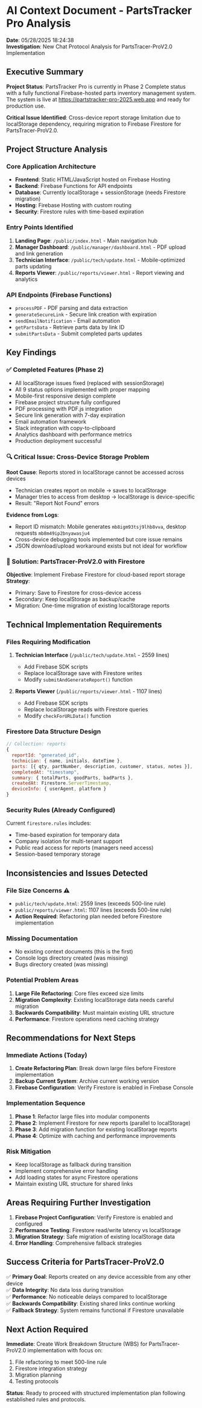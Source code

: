 # AI Context Document - PartsTracker Pro Analysis
**Date**: 05/28/2025 18:24:38  
**Investigation**: New Chat Protocol Analysis for PartsTracer-ProV2.0 Implementation

## Executive Summary

**Project Status**: PartsTracker Pro is currently in Phase 2 Complete status with a fully functional Firebase-hosted parts inventory management system. The system is live at https://partstracker-pro-2025.web.app and ready for production use.

**Critical Issue Identified**: Cross-device report storage limitation due to localStorage dependency, requiring migration to Firebase Firestore for PartsTracer-ProV2.0.

## Project Structure Analysis

### **Core Application Architecture**
- **Frontend**: Static HTML/JavaScript hosted on Firebase Hosting
- **Backend**: Firebase Functions for API endpoints
- **Database**: Currently localStorage + sessionStorage (needs Firestore migration)
- **Hosting**: Firebase Hosting with custom routing
- **Security**: Firestore rules with time-based expiration

### **Entry Points Identified**
1. **Landing Page**: `/public/index.html` - Main navigation hub
2. **Manager Dashboard**: `/public/manager/dashboard.html` - PDF upload and link generation
3. **Technician Interface**: `/public/tech/update.html` - Mobile-optimized parts updating
4. **Reports Viewer**: `/public/reports/viewer.html` - Report viewing and analytics

### **API Endpoints (Firebase Functions)**
- `processPDF` - PDF parsing and data extraction
- `generateSecureLink` - Secure link creation with expiration
- `sendEmailNotification` - Email automation
- `getPartsData` - Retrieve parts data by link ID
- `submitPartsData` - Submit completed parts updates

## Key Findings

### **✅ Completed Features (Phase 2)**
- All localStorage issues fixed (replaced with sessionStorage)
- All 9 status options implemented with proper mapping
- Mobile-first responsive design complete
- Firebase project structure fully configured
- PDF processing with PDF.js integration
- Secure link generation with 7-day expiration
- Email automation framework
- Slack integration with copy-to-clipboard
- Analytics dashboard with performance metrics
- Production deployment successful

### **🔍 Critical Issue: Cross-Device Storage Problem**
**Root Cause**: Reports stored in localStorage cannot be accessed across devices
- Technician creates report on mobile → saves to localStorage
- Manager tries to access from desktop → localStorage is device-specific
- Result: "Report Not Found" errors

**Evidence from Logs**:
- Report ID mismatch: Mobile generates `mb8igm93tsj9lhb8vva`, desktop requests `mb8m49ip2bnyawasju4`
- Cross-device debugging tools implemented but core issue remains
- JSON download/upload workaround exists but not ideal for workflow

### **🎯 Solution: PartsTracer-ProV2.0 with Firestore**
**Objective**: Implement Firebase Firestore for cloud-based report storage
**Strategy**: 
- Primary: Save to Firestore for cross-device access
- Secondary: Keep localStorage as backup/cache
- Migration: One-time migration of existing localStorage reports

## Technical Implementation Requirements

### **Files Requiring Modification**
1. **Technician Interface** (`/public/tech/update.html` - 2559 lines)
   - Add Firebase SDK scripts
   - Replace localStorage save with Firestore writes
   - Modify `submitAndGenerateReport()` function

2. **Reports Viewer** (`/public/reports/viewer.html` - 1107 lines)
   - Add Firebase SDK scripts  
   - Replace localStorage reads with Firestore queries
   - Modify `checkForURLData()` function

### **Firestore Data Structure Design**
```javascript
// Collection: reports
{
  reportId: "generated_id",
  technician: { name, initials, dateTime },
  parts: [{ qty, partNumber, description, customer, status, notes }],
  completedAt: "timestamp",
  summary: { totalParts, goodParts, badParts },
  createdAt: Firestore.ServerTimestamp,
  deviceInfo: { userAgent, platform }
}
```

### **Security Rules (Already Configured)**
Current `firestore.rules` includes:
- Time-based expiration for temporary data
- Company isolation for multi-tenant support
- Public read access for reports (managers need access)
- Session-based temporary storage

## Inconsistencies and Issues Detected

### **File Size Concerns** ⚠️
- `public/tech/update.html`: 2559 lines (exceeds 500-line rule)
- `public/reports/viewer.html`: 1107 lines (exceeds 500-line rule)
- **Action Required**: Refactoring plan needed before Firestore implementation

### **Missing Documentation**
- No existing context documents (this is the first)
- Console logs directory created (was missing)
- Bugs directory created (was missing)

### **Potential Problem Areas**
1. **Large File Refactoring**: Core files exceed size limits
2. **Migration Complexity**: Existing localStorage data needs careful migration
3. **Backwards Compatibility**: Must maintain existing URL structure
4. **Performance**: Firestore operations need caching strategy

## Recommendations for Next Steps

### **Immediate Actions (Today)**
1. **Create Refactoring Plan**: Break down large files before Firestore implementation
2. **Backup Current System**: Archive current working version
3. **Firebase Configuration**: Verify Firestore is enabled in Firebase Console

### **Implementation Sequence**
1. **Phase 1**: Refactor large files into modular components
2. **Phase 2**: Implement Firestore for new reports (parallel to localStorage)
3. **Phase 3**: Add migration function for existing localStorage reports
4. **Phase 4**: Optimize with caching and performance improvements

### **Risk Mitigation**
- Keep localStorage as fallback during transition
- Implement comprehensive error handling
- Add loading states for async Firestore operations
- Maintain existing URL structure for shared links

## Areas Requiring Further Investigation

1. **Firebase Project Configuration**: Verify Firestore is enabled and configured
2. **Performance Testing**: Firestore read/write latency vs localStorage
3. **Migration Strategy**: Safe migration of existing localStorage data
4. **Error Handling**: Comprehensive fallback strategies

## Success Criteria for PartsTracer-ProV2.0

✅ **Primary Goal**: Reports created on any device accessible from any other device  
✅ **Data Integrity**: No data loss during transition  
✅ **Performance**: No noticeable delays compared to localStorage  
✅ **Backwards Compatibility**: Existing shared links continue working  
✅ **Fallback Strategy**: System remains functional if Firestore unavailable

## Next Action Required

**Immediate**: Create Work Breakdown Structure (WBS) for PartsTracer-ProV2.0 implementation with focus on:
1. File refactoring to meet 500-line rule
2. Firestore integration strategy
3. Migration planning
4. Testing protocols

**Status**: Ready to proceed with structured implementation plan following established rules and protocols. 